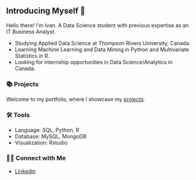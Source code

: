## Introducing Myself 👋

Hello there! I'm Ivan. A Data Science student with previous expertise as an IT Business Analyst.

- Studying Applied Data Science at Thompson Rivers University, Canada.
- Learning Machine Learning and Data Mining in Python and Multivariate Statistics in R.
- Looking for internship opportunities in Data Science/Analytics in Canada.

### 📚 Projects

Welcome to my portfolio, where I showcase my [projects]().

### 🛠️ Tools

- Language: SQL, Python, R
- Database: MySQL, MongoDB
- Visualization: Rstudio

### 👋🏻 Connect with Me

- [Linkedin](https://www.linkedin.com/in/ivan-leonychev/)
